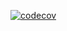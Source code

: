 [![codecov](https://codecov.io/gh/mpodlodowski/javatry/branch/master/graph/badge.svg)](https://codecov.io/gh/mpodlodowski/javatry)

